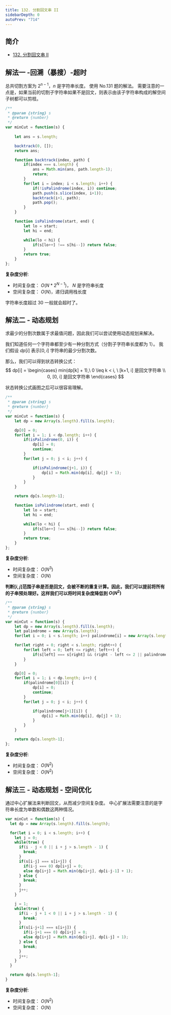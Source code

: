 ```yaml
---
title: 132. 分割回文串 II
sidebarDepth: 0
autoPrev: "714"
---
```

 
## 简介
- [132. 分割回文串 II](https://leetcode-cn.com/problems/palindrome-partitioning-ii/)

## 解法一 -回溯（暴搜）-超时
总共切割方案为 $2^{n-1}$，$n$ 是字符串长度。
使用 No.131 题的解法。
需要注意的一点是，如果当前的切割子字符串如果不是回文，则表示由该子字符串构成的解空间子树都可以剪枝。

```javascript
/**
 * @param {string} s
 * @return {number}
 */
var minCut = function(s) {
    
    let ans = s.length;

    backtrack(0, []);
    return ans;

    function backtrack(index, path) {
        if(index === s.length) {
            ans = Math.min(ans, path.length-1);
            return;
        }
        for(let i = index; i < s.length; i++) {
            if(!isPalindrome(index, i)) continue;
            path.push(s.slice(index, i+1));
            backtrack(i+1, path);
            path.pop();
        }
    }

    function isPalindrome(start, end) {
        let lo = start;
        let hi = end;

        while(lo < hi) {
            if(s[lo++] !== s[hi--]) return false;
        }
        return true;
    }
};
```

**复杂度分析**:
- 时间复杂度： $O(N*2^{N-1})$， $N$ 是字符串长度
- 空间复杂度： $O(N)$，递归调用栈长度

字符串长度超过 30 一般就会超时了。

## 解法二 - 动态规划
求最少的分割次数属于求最值问题，因此我们可以尝试使用动态规划来解决。

我们知道任何一个字符串都至少有一种分割方式（分割子字符串长度都为 1）。
我们假设 $dp[i]$ 表示$[0, i]$ 字符串的最少分割次数。

那么，我们可以得到状态转换公式：
$$
dp[i] = 
\begin{cases}
min(dp[k] + 1),\ 0 \leq k < i, \ [k+1, i] 是回文字符串 \\
0, [0, i] 是回文字符串
\end{cases}
$$

状态转换公式画图之后可以很容易理解。

```javascript
/**
 * @param {string} s
 * @return {number}
 */
var minCut = function(s) {
    let dp = new Array(s.length).fill(s.length);

    dp[0] = 0;
    for(let i = 1; i < dp.length; i++) {
        if(isPalindrome(0, i)) {
            dp[i] = 0;
            continue;
        }
        for(let j = 0; j < i; j++) {

            if(isPalindrome(j+1, i)) {
                dp[i] = Math.min(dp[i], dp[j] + 1);
            }
        }
    }

    return dp[s.length-1];

    function isPalindrome(start, end) {
        let lo = start;
        let hi = end;

        while(lo < hi) {
            if(s[lo++] !== s[hi--]) return false;
        }
        return true;
    }
};
```
**复杂度分析**:
- 时间复杂度： $O(N^3)$
- 空间复杂度： $O(N)$


**判断$[i,j]$范围子串是否是回文，会被不断的重复计算。因此，我们可以提前将所有的子串预处理好。这样我们可以将时间复杂度降低到 $O(N^2)$**

```javascript
/**
 * @param {string} s
 * @return {number}
 */
var minCut = function(s) {
    let dp = new Array(s.length).fill(s.length);
    let palindrome = new Array(s.length);
    for(let i = 0; i < s.length; i++) palindrome[i] = new Array(s.length).fill(false);

    for(let right = 0; right < s.length; right++) {
        for(let left = 0; left <= right; left++) {
            if(s[left] === s[right] && (right - left <= 2 || palindrome[left+1][right-1])) palindrome[left][right] = true;
        }
    }

    dp[0] = 0;
    for(let i = 1; i < dp.length; i++) {
        if(palindrome[0][i]) {
            dp[i] = 0;
            continue;
        }
        for(let j = 0; j < i; j++) {

            if(palindrome[j+1][i]) {
                dp[i] = Math.min(dp[i], dp[j] + 1);
            }
        }
    }

    return dp[s.length-1];
};
```
**复杂度分析**:
- 时间复杂度： $O(N^2)$
- 空间复杂度： $O(N^2)$

## 解法三 - 动态规划 - 空间优化
通过中心扩展法来判断回文，从而减少空间复杂度。
中心扩展法需要注意的是字符串长度为单数和偶数这两种情况。

```javascript
var minCut = function(s) {
  let dp = new Array(s.length).fill(s.length);

  for(let i = 0; i < s.length; i++) {
    let j = 0;
    while(true) {
      if(i - j < 0 || i + j > s.length - 1) {
        break;
      }
      if(s[i-j] === s[i+j]) {
        if(i-j === 0) dp[i+j] = 0;
        else dp[i+j] = Math.min(dp[i+j], dp[i-j-1] + 1);
      } else {
        break;
      }
      j++;
    }

    j = 1;
    while(true) {
      if(i - j + 1 < 0 || i + j > s.length - 1) {
        break;
      }
      if(s[i-j+1] === s[i+j]) {
        if(i-j+1 === 0) dp[i+j] = 0;
        else dp[i+j] = Math.min(dp[i+j], dp[i-j] + 1);
      } else {
        break;
      }
      j++;
    }
  }

  return dp[s.length-1];
}

```
**复杂度分析**:
- 时间复杂度： $O(N^2)$
- 空间复杂度： $O(N)$